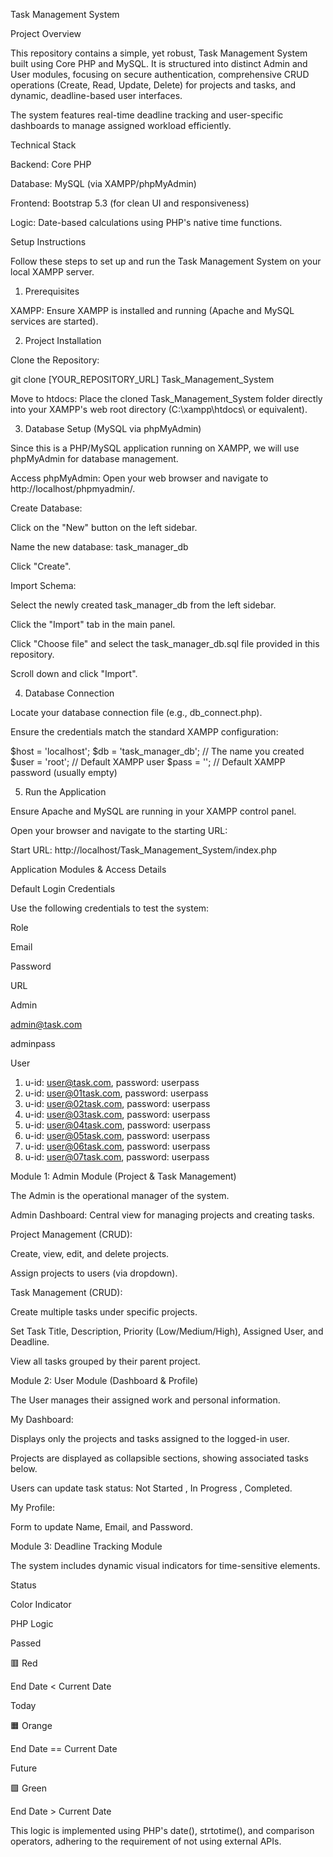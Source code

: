 Task Management System

Project Overview

This repository contains a simple, yet robust, Task Management System built using Core PHP and MySQL. It is structured into distinct Admin and User modules, focusing on secure authentication, comprehensive CRUD operations (Create, Read, Update, Delete) for projects and tasks, and dynamic, deadline-based user interfaces.

The system features real-time deadline tracking and user-specific dashboards to manage assigned workload efficiently.

Technical Stack

Backend: Core PHP

Database: MySQL (via XAMPP/phpMyAdmin)

Frontend: Bootstrap 5.3 (for clean UI and responsiveness)

Logic: Date-based calculations using PHP's native time functions.

Setup Instructions

Follow these steps to set up and run the Task Management System on your local XAMPP server.

1. Prerequisites

XAMPP: Ensure XAMPP is installed and running (Apache and MySQL services are started).

2. Project Installation

Clone the Repository:

git clone [YOUR_REPOSITORY_URL] Task_Management_System


Move to htdocs: Place the cloned Task_Management_System folder directly into your XAMPP's web root directory (C:\xampp\htdocs\ or equivalent).

3. Database Setup (MySQL via phpMyAdmin)

Since this is a PHP/MySQL application running on XAMPP, we will use phpMyAdmin for database management.

Access phpMyAdmin: Open your web browser and navigate to http://localhost/phpmyadmin/.

Create Database:

Click on the "New" button on the left sidebar.

Name the new database: task_manager_db

Click "Create".

Import Schema:

Select the newly created task_manager_db from the left sidebar.

Click the "Import" tab in the main panel.

Click "Choose file" and select the task_manager_db.sql file provided in this repository.

Scroll down and click "Import".

4. Database Connection

Locate your database connection file (e.g., db_connect.php).

Ensure the credentials match the standard XAMPP configuration:

$host = 'localhost';
$db = 'task_manager_db'; // The name you created
$user = 'root';        // Default XAMPP user
$pass = '';            // Default XAMPP password (usually empty)


5. Run the Application

Ensure Apache and MySQL are running in your XAMPP control panel.

Open your browser and navigate to the starting URL:

Start URL: http://localhost/Task_Management_System/index.php

Application Modules & Access Details

Default Login Credentials

Use the following credentials to test the system:

Role

Email

Password

URL

Admin

admin@task.com

adminpass

User

1. u-id: user@task.com, password: userpass
2. u-id: user@01task.com, password: userpass
3. u-id: user@02task.com, password: userpass
4. u-id: user@03task.com, password: userpass
5. u-id: user@04task.com, password: userpass
6. u-id: user@05task.com, password: userpass
7. u-id: user@06task.com, password: userpass
8. u-id: user@07task.com, password: userpass

Module 1: Admin Module (Project & Task Management)

The Admin is the operational manager of the system.

Admin Dashboard: Central view for managing projects and creating tasks.

Project Management (CRUD):

Create, view, edit, and delete projects.

Assign projects to users (via dropdown).

Task Management (CRUD):

Create multiple tasks under specific projects.

Set Task Title, Description, Priority (Low/Medium/High), Assigned User, and Deadline.

View all tasks grouped by their parent project.

Module 2: User Module (Dashboard & Profile)

The User manages their assigned work and personal information.

My Dashboard:

Displays only the projects and tasks assigned to the logged-in user.

Projects are displayed as collapsible sections, showing associated tasks below.

Users can update task status: Not Started , In Progress , Completed.

My Profile:

Form to update Name, Email, and Password.

Module 3: Deadline Tracking Module

The system includes dynamic visual indicators for time-sensitive elements.

Status

Color Indicator

PHP Logic

Passed

🟥 Red

End Date < Current Date

Today

🟧 Orange

End Date == Current Date

Future

🟩 Green

End Date > Current Date

This logic is implemented using PHP's date(), strtotime(), and comparison operators, adhering to the requirement of not using external APIs.
